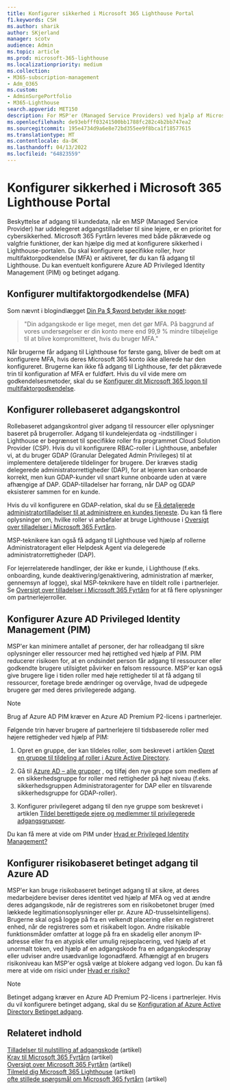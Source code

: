 ```yaml
---
title: Konfigurer sikkerhed i Microsoft 365 Lighthouse Portal
f1.keywords: CSH
ms.author: sharik
author: SKjerland
manager: scotv
audience: Admin
ms.topic: article
ms.prod: microsoft-365-lighthouse
ms.localizationpriority: medium
ms.collection:
- M365-subscription-management
- Adm_O365
ms.custom:
- AdminSurgePortfolio
- M365-Lighthouse
search.appverid: MET150
description: For MSP'er (Managed Service Providers) ved hjælp af Microsoft 365 Lighthouse kan du få mere at vide om, hvordan du konfigurerer portalsikkerhed.
ms.openlocfilehash: de93ebfff03241500bb1788fc282c4b2bb747ea2
ms.sourcegitcommit: 195e4734d9a6e8e72bd355ee9f8bca1f18577615
ms.translationtype: MT
ms.contentlocale: da-DK
ms.lasthandoff: 04/13/2022
ms.locfileid: "64823559"
---
```

# <a name="configure-microsoft-365-lighthouse-portal-security"></a>Konfigurer sikkerhed i Microsoft 365 Lighthouse Portal

Beskyttelse af adgang til kundedata, når en MSP (Managed Service Provider) har uddelegeret adgangstilladelser til sine lejere, er en prioritet for cybersikkerhed. Microsoft 365 Fyrtårn leveres med både påkrævede og valgfrie funktioner, der kan hjælpe dig med at konfigurere sikkerhed i Lighthouse-portalen. Du skal konfigurere specifikke roller, hvor multifaktorgodkendelse (MFA) er aktiveret, før du kan få adgang til Lighthouse. Du kan eventuelt konfigurere Azure AD Privileged Identity Management (PIM) og betinget adgang.

## <a name="set-up-multifactor-authentication-mfa"></a>Konfigurer multifaktorgodkendelse (MFA)

Som nævnt i blogindlægget [Din Pa $ $word betyder ikke noget](https://techcommunity.microsoft.com/t5/azure-active-directory-identity/your-pa-word-doesn-t-matter/ba-p/731984):

> "Din adgangskode er lige meget, men det gør MFA. På baggrund af vores undersøgelser er din konto mere end 99,9 % mindre tilbøjelige til at blive kompromitteret, hvis du bruger MFA."

Når brugerne får adgang til Lighthouse for første gang, bliver de bedt om at konfigurere MFA, hvis deres Microsoft 365 konto ikke allerede har den konfigureret. Brugerne kan ikke få adgang til Lighthouse, før det påkrævede trin til konfiguration af MFA er fuldført. Hvis du vil vide mere om godkendelsesmetoder, skal du se [Konfigurer dit Microsoft 365 logon til multifaktorgodkendelse](https://support.microsoft.com/office/ace1d096-61e5-449b-a875-58eb3d74de14).

## <a name="set-up-role-based-access-control"></a>Konfigurer rollebaseret adgangskontrol

Rollebaseret adgangskontrol giver adgang til ressourcer eller oplysninger baseret på brugerroller. Adgang til kundelejerdata og -indstillinger i Lighthouse er begrænset til specifikke roller fra programmet Cloud Solution Provider (CSP). Hvis du vil konfigurere RBAC-roller i Lighthouse, anbefaler vi, at du bruger GDAP (Granular Delegated Admin Privileges) til at implementere detaljerede tildelinger for brugere. Der kræves stadig delegerede administratorrettigheder (DAP), for at lejeren kan onboarde korrekt, men kun GDAP-kunder vil snart kunne onboarde uden at være afhængige af DAP. GDAP-tilladelser har forrang, når DAP og GDAP eksisterer sammen for en kunde.

Hvis du vil konfigurere en GDAP-relation, skal du se [Få detaljerede administratortilladelser til at administrere en kundes tjeneste](/partner-center/gdap-obtain-admin-permissions-to-manage-customer). Du kan få flere oplysninger om, hvilke roller vi anbefaler at bruge Lighthouse i [Oversigt over tilladelser i Microsoft 365 Fyrtårn](m365-lighthouse-overview-of-permissions.md).

MSP-teknikere kan også få adgang til Lighthouse ved hjælp af rollerne Administratoragent eller Helpdesk Agent via delegerede administratorrettigheder (DAP).

For lejerrelaterede handlinger, der ikke er kunde, i Lighthouse (f.eks. onboarding, kunde deaktivering/genaktivering, administration af mærker, gennemsyn af logge), skal MSP-teknikere have en tildelt rolle i partnerlejer. Se [Oversigt over tilladelser i Microsoft 365 Fyrtårn](m365-lighthouse-overview-of-permissions.md) for at få flere oplysninger om partnerlejerroller.

## <a name="set-up-azure-ad-privileged-identity-management-pim"></a>Konfigurer Azure AD Privileged Identity Management (PIM)

MSP'er kan minimere antallet af personer, der har rolleadgang til sikre oplysninger eller ressourcer med høj rettighed ved hjælp af PIM. PIM reducerer risikoen for, at en ondsindet person får adgang til ressourcer eller godkendte brugere utilsigtet påvirker en følsom ressource. MSP'er kan også give brugere lige i tiden roller med høje rettigheder til at få adgang til ressourcer, foretage brede ændringer og overvåge, hvad de udpegede brugere gør med deres privilegerede adgang.

> [!NOTE]
> Brug af Azure AD PIM kræver en Azure AD Premium P2-licens i partnerlejer.

Følgende trin hæver brugere af partnerlejere til tidsbaserede roller med højere rettigheder ved hjælp af PIM:

1. Opret en gruppe, der kan tildeles roller, som beskrevet i artiklen [Opret en gruppe til tildeling af roller i Azure Active Directory](/azure/active-directory/roles/groups-create-eligible).

2. Gå til [Azure AD – alle grupper](https://portal.azure.com/#blade/Microsoft_AAD_IAM/GroupsManagementMenuBlade/AllGroups) , og tilføj den nye gruppe som medlem af en sikkerhedsgruppe for roller med rettigheder på højt niveau (f.eks. sikkerhedsgruppen Administratoragenter for DAP eller en tilsvarende sikkerhedsgruppe for GDAP-roller).

3. Konfigurer privilegeret adgang til den nye gruppe som beskrevet i artiklen [Tildel berettigede ejere og medlemmer til privilegerede adgangsgrupper](/azure/active-directory/privileged-identity-management/groups-assign-member-owner).

Du kan få mere at vide om PIM under [Hvad er Privileged Identity Management?](/azure/active-directory/privileged-identity-management/pim-configure)

## <a name="set-up-risk-based-azure-ad-conditional-access"></a>Konfigurer risikobaseret betinget adgang til Azure AD

MSP'er kan bruge risikobaseret betinget adgang til at sikre, at deres medarbejdere beviser deres identitet ved hjælp af MFA og ved at ændre deres adgangskode, når de registreres som en risikobetonet bruger (med lækkede legitimationsoplysninger eller pr. Azure AD-trusselsintelligens). Brugerne skal også logge på fra en velkendt placering eller en registreret enhed, når de registreres som et risikabelt logon. Andre risikable funktionsmåder omfatter at logge på fra en skadelig eller anonym IP-adresse eller fra en atypisk eller umulig rejseplacering, ved hjælp af et unormalt token, ved hjælp af en adgangskode fra en adgangskodespray eller udviser andre usædvanlige logonadfærd. Afhængigt af en brugers risikoniveau kan MSP'er også vælge at blokere adgang ved logon. Du kan få mere at vide om risici under [Hvad er risiko?](/azure/active-directory/identity-protection/concept-identity-protection-risks)

> [!NOTE]
> Betinget adgang kræver en Azure AD Premium P2-licens i partnerlejer. Hvis du vil konfigurere betinget adgang, skal du se [Konfiguration af Azure Active Directory Betinget adgang](/appcenter/general/configuring-aad-conditional-access).

## <a name="related-content"></a>Relateret indhold

[Tilladelser til nulstilling af adgangskode](/azure/active-directory/roles/permissions-reference#password-reset-permissions) (artikel)\
[Krav til Microsoft 365 Fyrtårn](m365-lighthouse-requirements.md) (artikel)\
[Oversigt over Microsoft 365 Fyrtårn](m365-lighthouse-overview.md) (artikel)\
[Tilmeld dig Microsoft 365 Lighthouse](m365-lighthouse-sign-up.md) (artikel)\
[ofte stillede spørgsmål om Microsoft 365 fyrtårn](m365-lighthouse-faq.yml) (artikel)